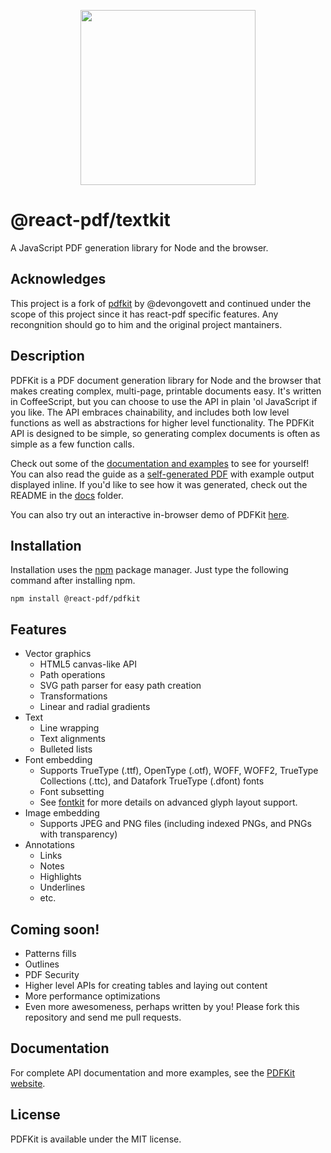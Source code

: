 <p align="center">
  <img src="https://user-images.githubusercontent.com/5600341/27505816-c8bc37aa-587f-11e7-9a86-08a2d081a8b9.png" height="280px">
</p>

# @react-pdf/textkit

A JavaScript PDF generation library for Node and the browser.

## Acknowledges

This project is a fork of [pdfkit](https://github.com/foliojs/pdfkit) by @devongovett and continued under the scope of this project since it has react-pdf specific features. Any recongnition should go to him and the original project mantainers.

## Description

PDFKit is a PDF document generation library for Node and the browser that makes creating complex, multi-page, printable documents easy.
It's written in CoffeeScript, but you can choose to use the API in plain 'ol JavaScript if you like. The API embraces
chainability, and includes both low level functions as well as abstractions for higher level functionality. The PDFKit API
is designed to be simple, so generating complex documents is often as simple as a few function calls.

Check out some of the [documentation and examples](http://pdfkit.org/docs/getting_started.html) to see for yourself!
You can also read the guide as a [self-generated PDF](http://pdfkit.org/docs/guide.pdf) with example output displayed inline.
If you'd like to see how it was generated, check out the README in the [docs](https://github.com/devongovett/pdfkit/tree/master/docs)
folder.

You can also try out an interactive in-browser demo of PDFKit [here](http://pdfkit.org/demo/browser.html).

## Installation

Installation uses the [npm](http://npmjs.org/) package manager.  Just type the following command after installing npm.

    npm install @react-pdf/pdfkit

## Features

* Vector graphics
  * HTML5 canvas-like API
  * Path operations
  * SVG path parser for easy path creation
  * Transformations
  * Linear and radial gradients
* Text
  * Line wrapping
  * Text alignments
  * Bulleted lists
* Font embedding
  * Supports TrueType (.ttf), OpenType (.otf), WOFF, WOFF2, TrueType Collections (.ttc), and Datafork TrueType (.dfont) fonts
  * Font subsetting
  * See [fontkit](http://github.com/devongovett/fontkit) for more details on advanced glyph layout support.
* Image embedding
  * Supports JPEG and PNG files (including indexed PNGs, and PNGs with transparency)
* Annotations
  * Links
  * Notes
  * Highlights
  * Underlines
  * etc.

## Coming soon!

* Patterns fills
* Outlines
* PDF Security
* Higher level APIs for creating tables and laying out content
* More performance optimizations
* Even more awesomeness, perhaps written by you! Please fork this repository and send me pull requests.

## Documentation

For complete API documentation and more examples, see the [PDFKit website](http://pdfkit.org/).

## License

PDFKit is available under the MIT license.
